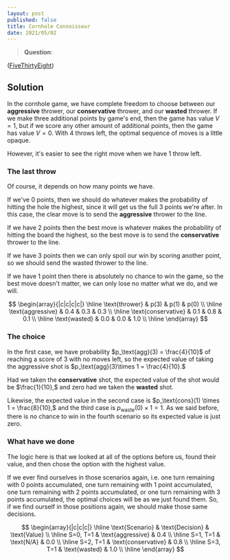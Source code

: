 ```yaml
---
layout: post
published: false
title: Cornhole Connoisseur
date: 2021/05/02
---
```


>**Question**: 

<!--more-->

([FiveThirtyEight](URL))

## Solution

In the cornhole game, we have complete freedom to choose between our **aggressive** thrower, our **conservative** thrower, and our **wasted** thrower. If we make three additional points by game's end, then the game has value $V = 1,$ but if we score any other amount of additional points, then the game has value $V = 0.$ With $4$ throws left, the optimal sequence of moves is a little opaque. 

However, it's easier to see the right move when we have $1$ throw left. 

### The last throw

Of course, it depends on how many points we have. 

If we've $0$ points, then we should do whatever makes the probability of hitting the hole the highest, since it will get us the full $3$ points we're after. In this case, the clear move is to send the **aggressive** thrower to the line.

If we have $2$ points then the best move is whatever makes the probability of hitting the board the highest, so the best move is to send the **conservative** thrower to the line.

If we have $3$ points then we can only spoil our win by scoring another point, so we should send the wasted thrower to the line.

If we have $1$ point then there is absolutely no chance to win the game, so the best move doesn't matter, we can only lose no matter what we do, and we will.

$$
\begin{array}{|c|c|c|c|} \hline
\text{thrower} & p(3) & p(1) & p(0) \\ \hline
\text{aggressive} & 0.4 & 0.3 & 0.3 \\ \hline
\text{conservative} & 0.1 & 0.8 & 0.1 \\ \hline
\text{wasted} & 0.0 & 0.0 & 1.0 \\ \hline
\end{array}
$$

### The choice

In the first case, we have probability $p_\text{agg}(3) = \frac{4}{10}$ of reaching a score of $3$ with no moves left, so the expected value of taking the aggressive shot is $p_\text{agg}(3)\times 1 = \frac{4}{10}.$ 

Had we taken the **conservative** shot, the expected value of the shot would be $\frac{1}{10},$ and zero had we taken the **wasted** shot.

Likewise, the expected value in the second case is $p_\text{cons}(1) \times 1 = \frac{8}{10},$ and the third case is $p_\text{waste}(0) \times 1 = 1.$ As we said before, there is no chance to win in the fourth scenario so its expected value is just zero.

### What have we done

The logic here is that we looked at all of the options before us, found their value, and then chose the option with the highest value. 

If we ever find ourselves in those scenarios again, i.e. one turn remaining with $0$ points accumulated, one turn remaining with $1$ point accumulated, one turn remaining with $2$ points accumulated, or one turn remaining with $3$ points accumulated, the optimal choices will be as we just found them. So, if we find ourself in those positions again, we should make those same decisions. 

$$
\begin{array}{|c|c|c|} \hline
\text{Scenario} & \text{Decision} & \text{Value} \\ \hline
S=0, T=1 & \text{aggressive} & 0.4 \\ \hline
S=1, T=1 & \text{N/A} & 0.0 \\ \hline
S=2, T=1 & \text{conservative} & 0.8 \\ \hline
S=3, T=1 & \text{wasted} & 1.0 \\ \hline
\end{array}
$$

<br>
